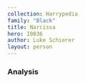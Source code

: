 ```yaml
---
collection: Harrypedia
family: "Black"
title: Narcissa
hero: I0036
author: Luke Schierer
layout: person
---
```



### Analysis


